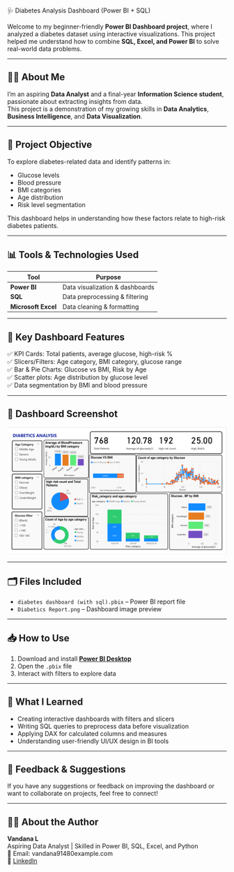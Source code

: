  🩺 Diabetes Analysis Dashboard (Power BI + SQL)

Welcome to my beginner-friendly **Power BI Dashboard project**, where I analyzed a diabetes dataset using interactive visualizations. This project helped me understand how to combine **SQL, Excel, and Power BI** to solve real-world data problems.

---

## 🙋‍♀️ About Me

I’m an aspiring **Data Analyst** and a final-year **Information Science student**, passionate about extracting insights from data.  
This project is a demonstration of my growing skills in **Data Analytics**, **Business Intelligence**, and **Data Visualization**.

---

## 🎯 Project Objective

To explore diabetes-related data and identify patterns in:
- Glucose levels
- Blood pressure
- BMI categories
- Age distribution
- Risk level segmentation

This dashboard helps in understanding how these factors relate to high-risk diabetes patients.

---

## 📊 Tools & Technologies Used

| Tool      | Purpose                          |
|-----------|----------------------------------|
| **Power BI** | Data visualization & dashboards |
| **SQL**       | Data preprocessing & filtering |
| **Microsoft Excel** | Data cleaning & formatting     |

---

## 📌 Key Dashboard Features

✅ KPI Cards: Total patients, average glucose, high-risk %  
✅ Slicers/Filters: Age category, BMI category, glucose range  
✅ Bar & Pie Charts: Glucose vs BMI, Risk by Age  
✅ Scatter plots: Age distribution by glucose level  
✅ Data segmentation by BMI and blood pressure

---

## 📸 Dashboard Screenshot

![Diabetics Dashboard Preview](Diabetics%20Report.png)

---

## 🗂️ Files Included

- `diabetes dashboard (with sql).pbix` – Power BI report file
- `Diabetics Report.png` – Dashboard image preview

---

## 📥 How to Use

1. Download and install **[Power BI Desktop](https://powerbi.microsoft.com/en-us/desktop/)**
2. Open the `.pbix` file
3. Interact with filters to explore data

---

## 🧠 What I Learned

- Creating interactive dashboards with filters and slicers
- Writing SQL queries to preprocess data before visualization
- Applying DAX for calculated columns and measures
- Understanding user-friendly UI/UX design in BI tools

---

## 💬 Feedback & Suggestions

If you have any suggestions or feedback on improving the dashboard or want to collaborate on projects, feel free to connect!

---

## 🙋‍♀️ About the Author

**Vandana L**  
Aspiring Data Analyst | Skilled in Power BI, SQL, Excel, and Python  
📧 Email: vandana91480example.com  
🔗 [LinkedIn](https://www.linkedin.com/in/vandana-l-6a37a1233)


